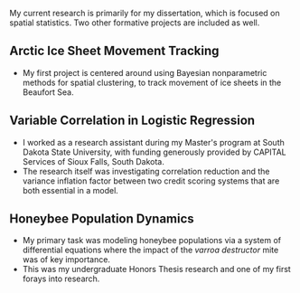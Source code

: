 My current research is primarily for my dissertation, which is focused on spatial statistics. Two other formative projects are included as well.

## Arctic Ice Sheet Movement Tracking

- My first project is centered around using Bayesian nonparametric methods for spatial clustering, to track movement of ice sheets in the Beaufort Sea.

## Variable Correlation in Logistic Regression
- I worked as a research assistant during my Master's program at South Dakota State University, with funding generously provided by CAPITAL Services of Sioux Falls, South Dakota.
- The research itself was investigating correlation reduction and the variance inflation factor between two credit scoring systems that are both essential in a model.

## Honeybee Population Dynamics
- My primary task was modeling honeybee populations via a system of differential equations where the impact of the *varroa destructor* mite was of key importance.
- This was my undergraduate Honors Thesis research and one of my first forays into research.
